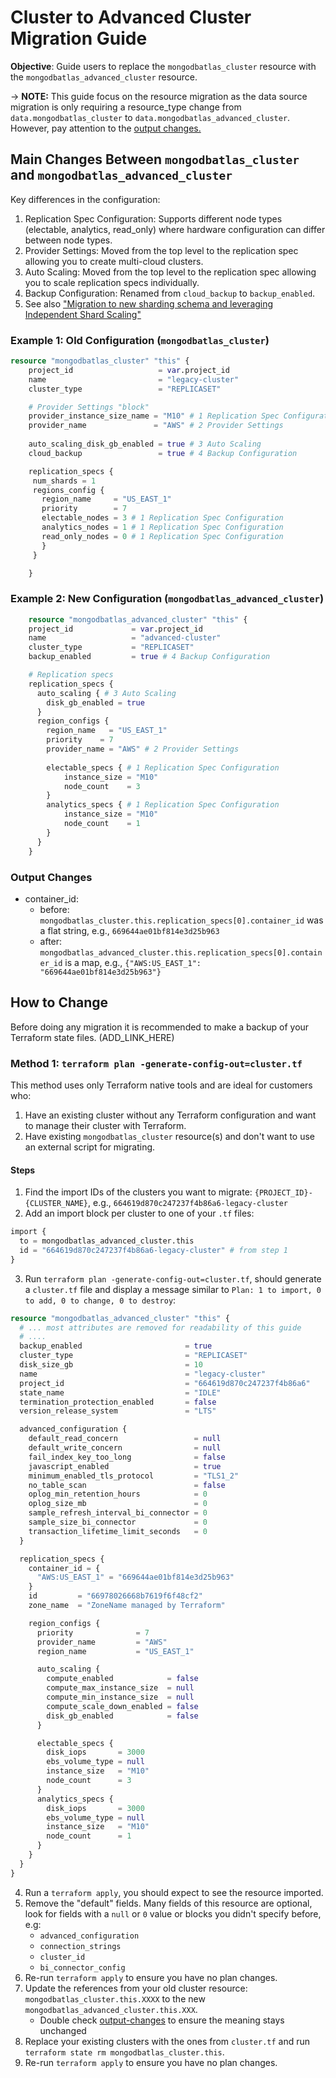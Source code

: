 # Cluster to Advanced Cluster Migration Guide

**Objective**: Guide users to replace the `mongodbatlas_cluster` resource with the `mongodbatlas_advanced_cluster` resource.

-> **NOTE:** This guide focus on the resource migration as the data source migration is only requiring a resource_type change from `data.mongodbatlas_cluster` to `data.mongodbatlas_advanced_cluster`.  However, pay attention to the [output changes.](#output-changes)

## Main Changes Between `mongodbatlas_cluster` and `mongodbatlas_advanced_cluster`

Key differences in the configuration:

1. Replication Spec Configuration: Supports different node types (electable, analytics, read_only) where hardware configuration can differ between node types.
2. Provider Settings: Moved from the top level to the replication spec allowing you to create multi-cloud clusters.
3. Auto Scaling: Moved from the top level to the replication spec allowing you to scale replication specs individually.
4. Backup Configuration: Renamed from `cloud_backup` to `backup_enabled`.
5. See also ["Migration to new sharding schema and leveraging Independent Shard Scaling"](/guides/advanced-cluster-new-sharding-schema#migration-sharded)

### Example 1: Old Configuration (`mongodbatlas_cluster`)

```terraform
resource "mongodbatlas_cluster" "this" {
    project_id                   = var.project_id
    name                         = "legacy-cluster"
    cluster_type                 = "REPLICASET"

    # Provider Settings "block"
    provider_instance_size_name = "M10" # 1 Replication Spec Configuration
    provider_name               = "AWS" # 2 Provider Settings
    
    auto_scaling_disk_gb_enabled = true # 3 Auto Scaling
    cloud_backup                 = true # 4 Backup Configuration

    replication_specs {
     num_shards = 1
     regions_config {
       region_name     = "US_EAST_1"
       priority        = 7
       electable_nodes = 3 # 1 Replication Spec Configuration
       analytics_nodes = 1 # 1 Replication Spec Configuration
       read_only_nodes = 0 # 1 Replication Spec Configuration
       }
     }

    }
```

### Example 2: New Configuration (`mongodbatlas_advanced_cluster`)

```terraform
    resource "mongodbatlas_advanced_cluster" "this" {
    project_id             = var.project_id
    name                   = "advanced-cluster"
    cluster_type           = "REPLICASET"
    backup_enabled         = true # 4 Backup Configuration

    # Replication specs
    replication_specs {
      auto_scaling { # 3 Auto Scaling
        disk_gb_enabled = true
      }
      region_configs {
        region_name   = "US_EAST_1"
        priority    = 7
        provider_name = "AWS" # 2 Provider Settings
        
        electable_specs { # 1 Replication Spec Configuration
            instance_size = "M10"
            node_count    = 3
        }
        analytics_specs { # 1 Replication Spec Configuration
            instance_size = "M10"
            node_count    = 1
        }
      }
    }
```

### Output Changes

- container_id:
  - before: `mongodbatlas_cluster.this.replication_specs[0].container_id` was a flat string, e.g., `669644ae01bf814e3d25b963`
  - after: `mongodbatlas_advanced_cluster.this.replication_specs[0].container_id` is a map, e.g., `{"AWS:US_EAST_1": "669644ae01bf814e3d25b963"}`

## How to Change
Before doing any migration it is recommended to make a backup of your Terraform state files. (ADD_LINK_HERE)

### Method 1: `terraform plan -generate-config-out=cluster.tf`
This method uses only Terraform native tools and are ideal for customers who:
1. Have an existing cluster without any Terraform configuration and want to manage their cluster with Terraform.
2. Have existing `mongodbatlas_cluster` resource(s) and don't want to use an external script for migrating.

#### Steps

1. Find the import IDs of the clusters you want to migrate: `{PROJECT_ID}-{CLUSTER_NAME}`, e.g., `664619d870c247237f4b86a6-legacy-cluster`
2. Add an import block per cluster to one of your `.tf` files:
  ```terraform
  import {
    to = mongodbatlas_advanced_cluster.this
    id = "664619d870c247237f4b86a6-legacy-cluster" # from step 1
  }
  ```
3. Run `terraform plan -generate-config-out=cluster.tf`, should generate a `cluster.tf` file and display a message similar to `Plan: 1 to import, 0 to add, 0 to change, 0 to destroy`:
  ```terraform
  resource "mongodbatlas_advanced_cluster" "this" {
    # ... most attributes are removed for readability of this guide
    # ....
    backup_enabled                       = true
    cluster_type                         = "REPLICASET"
    disk_size_gb                         = 10
    name                                 = "legacy-cluster"
    project_id                           = "664619d870c247237f4b86a6"
    state_name                           = "IDLE"
    termination_protection_enabled       = false
    version_release_system               = "LTS"

    advanced_configuration {
      default_read_concern                 = null
      default_write_concern                = null
      fail_index_key_too_long              = false
      javascript_enabled                   = true
      minimum_enabled_tls_protocol         = "TLS1_2"
      no_table_scan                        = false
      oplog_min_retention_hours            = 0
      oplog_size_mb                        = 0
      sample_refresh_interval_bi_connector = 0
      sample_size_bi_connector             = 0
      transaction_lifetime_limit_seconds   = 0
    }

    replication_specs {
      container_id = {
        "AWS:US_EAST_1" = "669644ae01bf814e3d25b963"
      }
      id         = "66978026668b7619f6f48cf2"
      zone_name  = "ZoneName managed by Terraform"

      region_configs {
        priority              = 7
        provider_name         = "AWS"
        region_name           = "US_EAST_1"

        auto_scaling {
          compute_enabled            = false
          compute_max_instance_size  = null
          compute_min_instance_size  = null
          compute_scale_down_enabled = false
          disk_gb_enabled            = false
        }

        electable_specs {
          disk_iops       = 3000
          ebs_volume_type = null
          instance_size   = "M10"
          node_count      = 3
        }
        analytics_specs {
          disk_iops       = 3000
          ebs_volume_type = null
          instance_size   = "M10"
          node_count      = 1
        }
      }
    }
  }
  ```
4. Run a `terraform apply`, you should expect to see the resource imported.
5. Remove the "default" fields. Many fields of this resource are optional, look for fields with a `null` or `0` value or blocks you didn't specify before, e.g:
   - `advanced_configuration`
   - `connection_strings`
   - `cluster_id`
   - `bi_connector_config`
6. Re-run `terraform apply` to ensure you have no plan changes.
7. Update the references from your old cluster resource: `mongodbatlas_cluster.this.XXXX` to the new `mongodbatlas_advanced_cluster.this.XXX`.
   - Double check [output-changes](#output-changes) to ensure the meaning stays unchanged
8. Replace your existing clusters with the ones from `cluster.tf` and run `terraform state rm mongodbatlas_cluster.this`.
9. Re-run `terraform apply` to ensure you have no plan changes.
